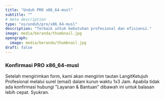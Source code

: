 ```yaml
---
title: "Unduh PRO x86_64-musl"
subtitle: ""
# meta description
type: "os/unduh/pro/x86_64-musl"
description: "Terbaik untuk kebutuhan profesional dan efisiensi."
image: media/beranda/thumbnail.jpg
opengraph:
  image: media/beranda/thumbnail.jpg
draft: false
---
```


### Konfirmasi PRO x86_64-musl
Setelah mengirimkan form, kami akan mengirim tautan LangitKetujuh Profesional melalui surel (email) dalam kurun waktu 1x3 Jam. Apabila tidak ada konfirmasi hubungi "Layanan & Bantuan" dibawah ini untuk balasan lebih cepat. Syukran.
